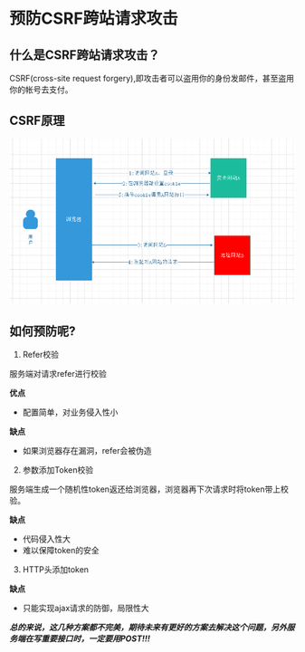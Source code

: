 # 预防CSRF跨站请求攻击

## 什么是CSRF跨站请求攻击？

CSRF(cross-site request forgery),即攻击者可以盗用你的身份发邮件，甚至盗用你的帐号去支付。

## CSRF原理

![CSRF原理](HowCSRF.png "CSRF原理")

## 如何预防呢?

1. Refer校验

服务端对请求refer进行校验

**优点**
- 配置简单，对业务侵入性小

**缺点**
- 如果浏览器存在漏洞，refer会被伪造

2. 参数添加Token校验

服务端生成一个随机性token返还给浏览器，浏览器再下次请求时将token带上校验。

**缺点**
- 代码侵入性大
- 难以保障token的安全

3. HTTP头添加token

**缺点**
- 只能实现ajax请求的防御，局限性大

***总的来说，这几种方案都不完美，期待未来有更好的方案去解决这个问题，另外服务端在写重要接口时，一定要用POST!!!***